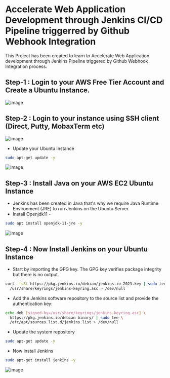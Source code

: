 # Accelerate Web Application Development through Jenkins CI/CD Pipeline triggerred by Github Webhook Integration

This Project has been created to learn to Accelerate Web Application development through Jenkins Pipeline triggered by Github Webhook Integration process.

## Step-1 : Login to your AWS Free Tier Account and Create a Ubuntu Instance.

![image](https://github.com/rahulchauhan7874/Accelerate-Web-Application-Development-through-Jenkins-Pipeline-triggerred-by-Github-Webhook/assets/108551570/18d929e3-2fb3-44bd-a044-fcccd2b86a3d)


## Step-2 : Login to your instance using SSH client (Direct, Putty, MobaxTerm etc)

![image](https://github.com/rahulchauhan7874/Accelerate-Web-Application-Development-through-Jenkins-Pipeline-triggerred-by-Github-Webhook/assets/108551570/99e6c9ca-6693-4193-8429-0ab0217c34b9)

- Update your Ubuntu Instance

```Bash
sudo apt-get update -y
```

![image](https://github.com/rahulchauhan7874/Accelerate-Web-Application-Development-through-Jenkins-Pipeline-triggerred-by-Github-Webhook/assets/108551570/40af6492-f588-43ae-bedc-1db488cec43f)


## Step-3 : Install Java on your AWS EC2 Ubuntu Instance

- Jenkins has been created in Java that's why we require Java Runtime Environment (JRE) to run Jenkins on the Ubuntu Server.
- Install Openjdk11 -

```Bash
sudo apt install openjdk-11-jre -y
```

![image](https://github.com/rahulchauhan7874/Accelerate-Web-Application-Development-through-Jenkins-Pipeline-triggerred-by-Github-Webhook/assets/108551570/c7c823c5-0b0b-4c8b-bfaa-2bd1e8915657)


## Step-4 : Now Install Jenkins on your Ubuntu Instance

- Start by importing the GPG key. The GPG key verifies package integrity but there is no output.

```bash
curl -fsSL https://pkg.jenkins.io/debian/jenkins.io-2023.key | sudo tee \
  /usr/share/keyrings/jenkins-keyring.asc > /dev/null
```

- Add the Jenkins software repository to the source list and provide the authentication key:

```Bash
echo deb [signed-by=/usr/share/keyrings/jenkins-keyring.asc] \
  https://pkg.jenkins.io/debian binary/ | sudo tee \
  /etc/apt/sources.list.d/jenkins.list > /dev/null
```

- Update the system repository

```bash
sudo apt-get update -y
```

- Now install Jenkins

```bash
sudo apt-get install jenkins -y
```

![image](https://github.com/rahulchauhan7874/Accelerate-Web-Application-Development-through-Jenkins-Pipeline-triggerred-by-Github-Webhook/assets/108551570/b9e62319-17b7-49b1-ae77-ee0205b68046)
